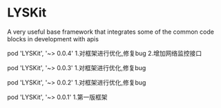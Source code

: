 # LYSKit
A very useful base framework that integrates some of the common code blocks in development with apis

pod 'LYSKit', '~> 0.0.4'
1.对框架进行优化,修复bug
2.增加网络监控接口

pod 'LYSKit', '~> 0.0.3'
1.对框架进行优化,修复bug

pod 'LYSKit', '~> 0.0.2'
1.对框架进行优化,修复bug

pod 'LYSKit', '~> 0.0.1'
1.第一版框架
